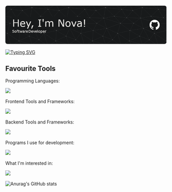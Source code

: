 ![Header](./header2.png)

[![Typing SVG](https://readme-typing-svg.demolab.com?font=Jetbrains+Mono&pause=1000&color=4C61F7&width=435&lines=Whats+in+store+for+your+journey%3F)](https://git.io/typing-svg)


<h2>Favourite Tools</h2> 

<p>Programming Languages:</p> 
<img src="https://skillicons.dev/icons?i=cs,typescript" />

<p>Frontend Tools and Frameworks:</p> 
<img src="https://skillicons.dev/icons?i=react,svelte,nextjs,tailwindcss,vercel&perline=6" />

<p>Backend Tools and Frameworks:</p> 
<img src="https://skillicons.dev/icons?i=dotnet,nestjs,graphql,postgres,mongodb" />

<p>Programs I use for development:<p/>
<img src="https://skillicons.dev/icons?i=vscode,photoshop,figma" />

<p>What I'm interested in:<p/>
<img src="https://skillicons.dev/icons?i=flutter,docker,tauri,githubactions,redis,redux,rust,supabase,vite,wasm,golang&perline=6" />

![Anurag's GitHub stats](https://github-readme-stats.vercel.app/api?username=novaiiee&show_icons=true&theme=radical)

<!-- <a href="https://www.data-card-for-spotify.com/card?user_id=1tkkoexby0iam082gqc4nku2q">
  <img src="https://www.data-card-for-spotify.com/api/card?user_id=1tkkoexby0iam082gqc4nku2q" alt="Data Card for Spotify">
</a> -->
